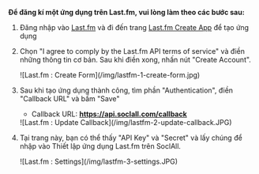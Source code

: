 __Để đăng kí một ứng dụng trên Last.fm, vui lòng làm theo các bước sau:__

1. Đăng nhập vào [Last.fm](http://www.last.fm/) và đi đến trang [Last.fm Create App](http://www.last.fm/api/account/create) để tạo ứng dụng
2. Chọn "I agree to comply by the Last.fm API terms of service" và điền những thông tin cơ bản. Sau khi điền xong, nhấn nút "Create Account".
    <div class="soclall-br"></div>
    ![Last.fm : Create Form](/img/lastfm-1-create-form.jpg)
    <div class="soclall-br"></div>
3. Sau khi tạo ứng dụng thành công, tìm phần "Authentication", điền "Callback URL" và bấm "Save"
    * Callback URL: __https://api.soclall.com/callback__
    
    <div class="soclall-br"></div>
    ![Last.fm : Update Callback](/img/lastfm-2-update-callback.JPG)
    <div class="soclall-br"></div>
    
4. Tại trang này, bạn có thể thấy "API Key" và "Secret" và lấy chúng để nhập vào Thiết lập ứng dụng Last.fm trên SoclAll.
    <div class="soclall-br"></div>
    ![Last.fm : Settings](/img/lastfm-3-settings.JPG)
    <div class="soclall-br"></div>
